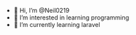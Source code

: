- 👋 Hi, I’m @Neil0219
- 👀 I’m interested in learning programming
- 🌱 I’m currently learning laravel

<!---
Neil0219/Neil0219 is a ✨ special ✨ repository because its `README.md` (this file) appears on your GitHub profile.
You can click the Preview link to take a look at your changes.
--->
